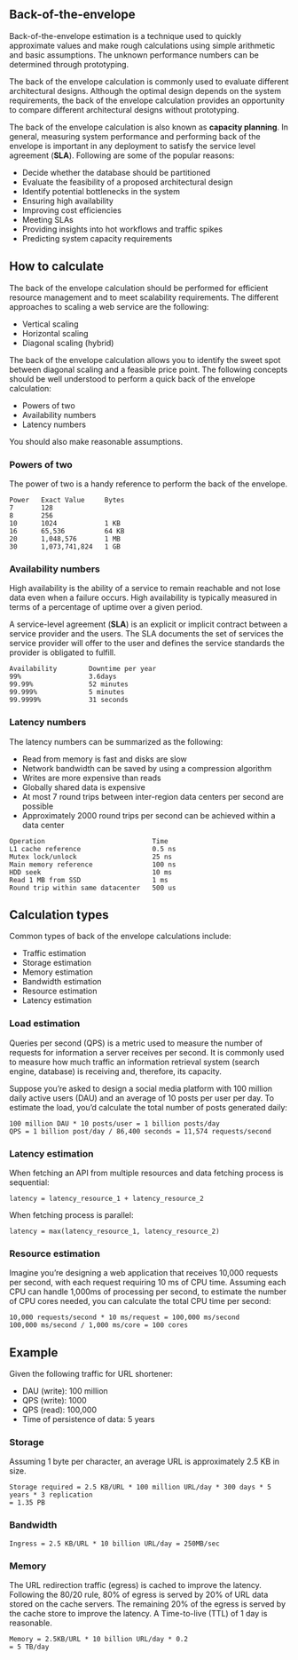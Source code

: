 ## Back-of-the-envelope

Back-of-the-envelope estimation is a technique used to quickly approximate values and make rough calculations using simple arithmetic and basic assumptions. The unknown performance numbers can be determined through prototyping.

The back of the envelope calculation is commonly used to evaluate different architectural designs. Although the optimal design depends on the system requirements, the back of the envelope calculation provides an opportunity to compare different architectural designs without prototyping.

The back of the envelope calculation is also known as **capacity planning**. In general, measuring system performance and performing back of the envelope is important in any deployment to satisfy the service level agreement (**SLA**). Following are some of the popular reasons:

- Decide whether the database should be partitioned
- Evaluate the feasibility of a proposed architectural design
- Identify potential bottlenecks in the system
- Ensuring high availability
- Improving cost efficiencies
- Meeting SLAs
- Providing insights into hot workflows and traffic spikes
- Predicting system capacity requirements

## How to calculate

The back of the envelope calculation should be performed for efficient resource management and to meet scalability requirements. The different approaches to scaling a web service are the following:

- Vertical scaling
- Horizontal scaling
- Diagonal scaling (hybrid)

The back of the envelope calculation allows you to identify the sweet spot between diagonal scaling and a feasible price point. The following concepts should be well understood to perform a quick back of the envelope calculation:

- Powers of two
- Availability numbers
- Latency numbers

You should also make reasonable assumptions.

### Powers of two

The power of two is a handy reference to perform the back of the envelope.

```
Power   Exact Value     Bytes
7       128
8       256
10      1024            1 KB
16      65,536          64 KB
20      1,048,576       1 MB
30      1,073,741,824   1 GB
```

### Availability numbers

High availability is the ability of a service to remain reachable and not lose data even when a failure occurs. High availability is typically measured in terms of a percentage of uptime over a given period.

A service-level agreement (**SLA**) is an explicit or implicit contract between a service provider and the users. The SLA documents the set of services the service provider will offer to the user and defines the service standards the provider is obligated to fulfill.

```
Availability        Downtime per year
99%                 3.6days
99.99%              52 minutes
99.999%             5 minutes
99.9999%            31 seconds
```

### Latency numbers

The latency numbers can be summarized as the following:

- Read from memory is fast and disks are slow
- Network bandwidth can be saved by using a compression algorithm
- Writes are more expensive than reads
- Globally shared data is expensive
- At most 7 round trips between inter-region data centers per second are possible
- Approximately 2000 round trips per second can be achieved within a data center

```
Operation                           Time
L1 cache reference                  0.5 ns
Mutex lock/unlock                   25 ns
Main memory reference               100 ns
HDD seek                            10 ms
Read 1 MB from SSD                  1 ms
Round trip within same datacenter   500 us
```

## Calculation types

Common types of back of the envelope calculations include:

- Traffic estimation
- Storage estimation
- Memory estimation
- Bandwidth estimation
- Resource estimation
- Latency estimation

### Load estimation

Queries per second (QPS) is a metric used to measure the number of requests for information a server receives per second. It is commonly used to measure how much traffic an information retrieval system (search engine, database) is receiving and, therefore, its capacity.

Suppose you’re asked to design a social media platform with 100 million daily active users (DAU) and an average of 10 posts per user per day. To estimate the load, you’d calculate the total number of posts generated daily:

```
100 million DAU * 10 posts/user = 1 billion posts/day
QPS = 1 billion post/day / 86,400 seconds = 11,574 requests/second
```

### Latency estimation

When fetching an API from multiple resources and data fetching process is sequential:

```
latency = latency_resource_1 + latency_resource_2
```

When fetching process is parallel:

```
latency = max(latency_resource_1, latency_resource_2)
```

### Resource estimation

Imagine you’re designing a web application that receives 10,000 requests per second, with each request requiring 10 ms of CPU time. Assuming each CPU can handle 1,000ms of processing per second, to estimate the number of CPU cores needed, you can calculate the total CPU time per second:

```
10,000 requests/second * 10 ms/request = 100,000 ms/second
100,000 ms/second / 1,000 ms/core = 100 cores
```

## Example

Given the following traffic for URL shortener:

- DAU (write): 100 million
- QPS (write): 1000
- QPS (read): 100,000
- Time of persistence of data: 5 years

### Storage

Assuming 1 byte per character, an average URL is approximately 2.5 KB in size.

```
Storage required = 2.5 KB/URL * 100 million URL/day * 300 days * 5 years * 3 replication
= 1.35 PB
```

### Bandwidth

```
Ingress = 2.5 KB/URL * 10 billion URL/day = 250MB/sec
```

### Memory

The URL redirection traffic (egress) is cached to improve the latency. Following the 80/20 rule, 80% of egress is served by 20% of URL data stored on the cache servers. The remaining 20% of the egress is served by the cache store to improve the latency. A Time-to-live (TTL) of 1 day is reasonable.

```
Memory = 2.5KB/URL * 10 billion URL/day * 0.2
= 5 TB/day
```
